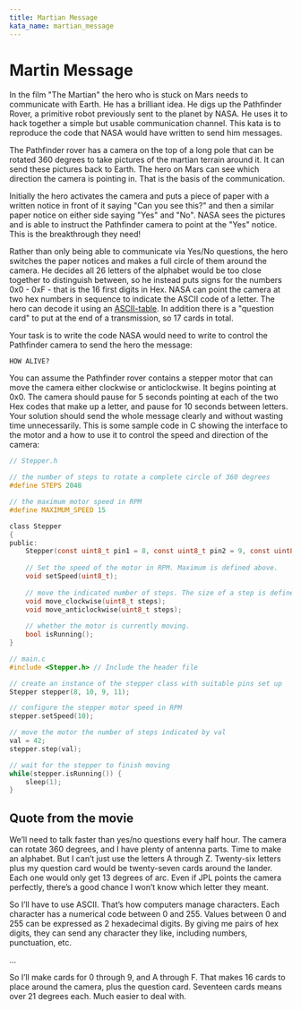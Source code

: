 ```yaml
---
title: Martian Message
kata_name: martian_message
---
```


# Martin Message
In the film "The Martian" the hero who is stuck on Mars needs to communicate with Earth. He has a brilliant idea. He digs up the Pathfinder Rover, a primitive robot previously sent to the planet by NASA. He uses it to hack together a simple but usable communication channel. This kata is to reproduce the code that NASA would have written to send him messages.

The Pathfinder rover has a camera on the top of a long pole that can be rotated 360 degrees to take pictures of the martian terrain around it. It can send these pictures back to Earth. The hero on Mars can see which direction the camera is pointing in. That is the basis of the communication. 

Initially the hero activates the camera and puts a piece of paper with a written notice in front of it saying "Can you see this?" and then a similar paper notice on either side saying "Yes" and "No". NASA sees the pictures and is able to instruct the Pathfinder camera to point at the "Yes" notice. This is the breakthrough they need!

Rather than only being able to communicate via Yes/No questions, the hero switches the paper notices and makes a full circle of them around the camera. He decides all 26 letters of the alphabet would be too close together to distinguish between, so he instead puts signs for the numbers 0x0 - 0xF - that is the 16 first digits in Hex. NASA can point the camera at two hex numbers in sequence to indicate the ASCII code of a letter. The hero can decode it using an [ASCII-table](https://commons.wikimedia.org/wiki/File:ASCII-Table-wide.svg). In addition there is a "question card" to put at the end of a transmission, so 17 cards in total.

Your task is to write the code NASA would need to write to control the Pathfinder camera to send the hero the message:

    HOW ALIVE?

You can assume the Pathfinder rover contains a stepper motor that can move the camera either clockwise or anticlockwise. It begins pointing at 0x0. The camera should pause for 5 seconds pointing at each of the two Hex codes that make up a letter, and pause for 10 seconds between letters. Your solution should send the whole message clearly and without wasting time unnecessarily. This is some sample code in C showing the interface to the motor and a how to use it to control the speed and direction of the camera:

```c
// Stepper.h

// the number of steps to rotate a complete circle of 360 degrees
#define STEPS 2048

// the maximum motor speed in RPM
#define MAXIMUM_SPEED 15

class Stepper 
{
public:
    Stepper(const uint8_t pin1 = 8, const uint8_t pin2 = 9, const uint8_t pin3 = 10, const uint8_t pin4 = 11);
    
    // Set the speed of the motor in RPM. Maximum is defined above.
    void setSpeed(uint8_t);
    
    // move the indicated number of steps. The size of a step is defined above.
    void move_clockwise(uint8_t steps);
    void move_anticlockwise(uint8_t steps);
    
    // whether the motor is currently moving.
    bool isRunning();
}

// main.c
#include <Stepper.h> // Include the header file

// create an instance of the stepper class with suitable pins set up
Stepper stepper(8, 10, 9, 11);

// configure the stepper motor speed in RPM
stepper.setSpeed(10);

// move the motor the number of steps indicated by val
val = 42;
stepper.step(val);

// wait for the stepper to finish moving
while(stepper.isRunning()) {
    sleep(1);
}

```

## Quote from the movie

We’ll need to talk faster than yes/no questions every half hour. The camera can rotate 360 degrees, and I have plenty of antenna parts. Time to make an alphabet. But I can’t just use the letters A through Z. Twenty-six letters plus my question card would be twenty-seven cards around the lander. Each one would only get 13 degrees of arc. Even if JPL points the camera perfectly, there’s a good chance I won’t know which letter they meant.

So I’ll have to use ASCII. That’s how computers manage characters. Each character has a numerical code between 0 and 255. Values between 0 and 255 can be expressed as 2 hexadecimal digits. By giving me pairs of hex digits, they can send any character they like, including numbers, punctuation, etc.

...

So I’ll make cards for 0 through 9, and A through F. That makes 16 cards to place around the camera, plus the question card. Seventeen cards means over 21 degrees each. Much easier to deal with.